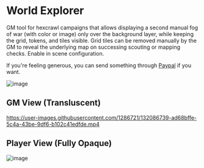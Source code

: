 # World Explorer

GM tool for hexcrawl campaigns that allows displaying a second manual fog of war (with color or image) only over the background layer, while keeping the grid, tokens, and tiles visible. Grid tiles can be removed manually by the GM to reveal the underlying map on successing scouting or mapping checks. Enable in scene configuration.

If you're feeling generous, you can send something through [Paypal](https://paypal.me/carlosfernandez1779?locale.x=en_US) if you want.

![image](https://user-images.githubusercontent.com/1286721/190068393-82f93dd3-07c2-4ab0-8341-d4e12e087e19.png)

## GM View (Transluscent)
https://user-images.githubusercontent.com/1286721/132086739-ad68bffe-5c4a-43be-9df6-b102c41edfde.mp4

## Player View (Fully Opaque)
![image](https://user-images.githubusercontent.com/1286721/132086592-31e6d361-63f7-4f79-b2d4-2aa25345e502.png)

